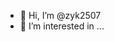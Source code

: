 - 👋 Hi, I’m @zyk2507
- 👀 I’m interested in ...

<!---
zyk2507/zyk2507 is a ✨ special ✨ repository because its `README.md` (this file) appears on your GitHub profile.
You can click the Preview link to take a look at your changes.
--->
